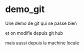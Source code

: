 # demo_git
Une demo de git qui se passe bien

et on modifie depuis git hub

mais aussi depuis la machine locale

